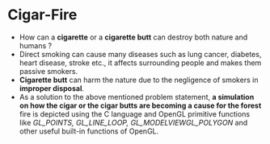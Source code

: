 # Cigar-Fire
  - How can a **cigarette** or a **cigarette butt** can destroy both nature and
humans ? <br>
  - Direct smoking can cause many diseases such as lung cancer, diabetes,
heart disease, stroke etc., it affects surrounding people and makes them
passive smokers. <br>
  - **Cigarette butt** can harm the nature due to the negligence of smokers in
**improper disposal**. <br>
  - As a solution to the above mentioned problem statement, **a simulation
on how the cigar or the cigar butts are becoming a cause for the forest** fire is
depicted using the C language and OpenGL primitive functions like _GL_POINTS, GL_LINE_LOOP, GL_MODELVIEWGL_POLYGON_ and other useful built-in functions of OpenGL.
